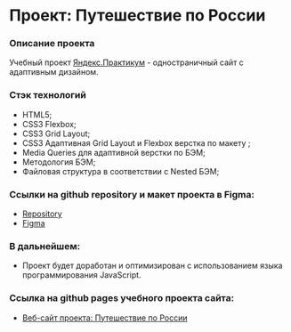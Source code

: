 # Проект: Путешествие по России

### Описание проекта
Учебный проект [Яндекс.Практикум](https://practicum.yandex.ru/) - одностраничный сайт с адаптивным дизайном.
### Стэк технологий
* HTML5;
* CSS3 Flexbox;
* CSS3 Grid Layout;
* CSS3 Адаптивная Grid Layout и Flexbox верстка по макету ;
* Media Queries для адаптивной верстки по БЭМ;
* Методология БЭМ;
* Файловая структура в соответствии с Nested БЭМ;

### Ссылки на github repository и макет проекта в Figma:
* [Repository](https://github.com/vecoweb22/russian-travel)
* [Figma](https://www.figma.com/file/5S2WSbEFL6awjVWJ0NWL8Q/Sprint-3_-Russia-_-desktop-%2B-mobile?node-id=28503%3A0)

### В дальнейшем:
- Проект будет доработан и оптимизирован с использованием языка программирования JavaScript.

### Ссылка на github pages учебного проекта сайта:
* [Веб-сайт проекта: Путешествие по России](https://vecoweb22.github.io/russian-travel/)


